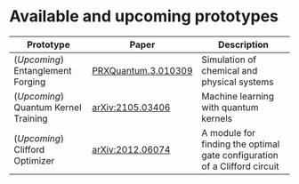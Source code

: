# Available and upcoming prototypes

|Prototype | Paper | Description |
| ------ | ------ | ------ |
| (_Upcoming_) Entanglement Forging | [PRXQuantum.3.010309](https://journals.aps.org/prxquantum/abstract/10.1103/PRXQuantum.3.010309) | Simulation of chemical and physical systems |
| (_Upcoming_) Quantum Kernel Training | [arXiv:2105.03406](https://arxiv.org/abs/2105.03406) | Machine learning with quantum kernels |
| (_Upcoming_) Clifford Optimizer | [arXiv:2012.06074](https://arxiv.org/abs/2012.06074) |  A module for finding the optimal gate configuration of a Clifford circuit
